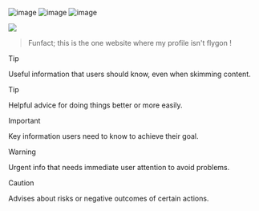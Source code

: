 ![image](https://static.wikia.nocookie.net/pokemongo/images/1/13/Flygon_8bits.png/revision/latest?cb=20200620150630) ![image](https://static.wikia.nocookie.net/pokemongo/images/e/e3/Latias_8bits.png/revision/latest/scale-to-width-down/250?cb=20200620151551)
![image](https://cdn.discordapp.com/attachments/840349805783678976/1381274758884102246/250.png?ex=6846ebdd&is=68459a5d&hm=177a958a8eb4ba738f1237162338a32b9dc2395bb34e11b6d0c76a5c692c68dd&) 

![](https://komarev.com/ghpvc/?username=tropiicana)

> Funfact; this is the one website where my profile isn't flygon !



> [!TIP]
> Useful information that users should know, even when skimming content.

> [!TIP]
> Helpful advice for doing things better or more easily.

> [!IMPORTANT]
> Key information users need to know to achieve their goal.

> [!WARNING]
> Urgent info that needs immediate user attention to avoid problems.

> [!CAUTION]
> Advises about risks or negative outcomes of certain actions.
